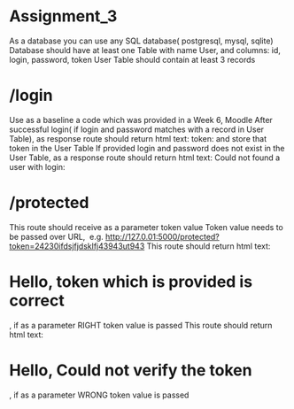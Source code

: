 # Assignment_3
As a database you can use any SQL database( postgresql, mysql, sqlite)
Database should have at least one Table with name User, and columns: id, login, password, token
User Table should contain at least 3 records
# /login
Use as a baseline a code which was provided in a Week 6, Moodle
After successful login( if login and password matches with a record in User Table), as response route should return html text: token: <token value> and store that token in the User Table
If provided login and password does not exist in the User Table, as a response route should return html text: Could not found a user with login: <login>
# /protected
This route should receive as a parameter token value
Token value needs to be passed over URL, 
e.g. http://127.0.01:5000/protected?token=24230ifdsjfjdsklfj43943ut943
This route should return html text: <h1>Hello, token which is provided is correct </h1>, if as a parameter RIGHT token value is passed
This route should return html text: <h1>Hello, Could not verify the token </h1>, if as a parameter WRONG token value is passed
  
